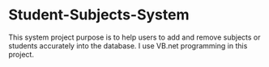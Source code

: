 # Student-Subjects-System
This system project purpose is to help users to add and remove subjects or students accurately into the database.
I use VB.net programming in this project.
